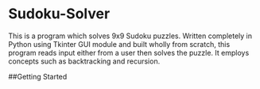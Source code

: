# Sudoku-Solver

This is a program which solves 9x9 Sudoku puzzles. Written completely in Python using Tkinter GUI module and built wholly from scratch, this program reads input either from a user then solves the puzzle. It employs concepts such as backtracking and recursion.

##Getting Started
